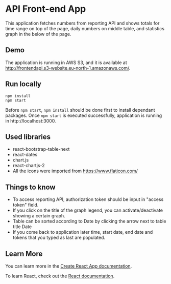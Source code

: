 #  API Front-end App

This application fetches numbers from reporting API and shows totals for time range on top of the page, daily numbers on middle table, and statistics graph in the below of the page. 

## Demo
The application is running in AWS S3, and it is available at http://frontendapi.s3-website.eu-north-1.amazonaws.com/.


## Run locally

```
npm install
npm start
```

Before `npm start`, `npm install` should be done first to install dependant packages. Once `npm start` is executed successfully, application is running in http://localhost:3000.

## Used libraries

- react-bootstrap-table-next
- react-dates
- chart.js
- react-chartjs-2
- All the icons were imported from https://www.flaticon.com/

## Things to know
- To access reporting API, authorization token should be input in "access token" field.
- If you click on the title of the graph legend, you can activate/deactivate showing a certain graph.
- Table can be sorted according to Date by clicking the arrow next to table title Date
- If you come back to application later time, start date, end date and tokens that you typed as last are populated.

## Learn More

You can learn more in the [Create React App documentation](https://facebook.github.io/create-react-app/docs/getting-started).

To learn React, check out the [React documentation](https://reactjs.org/).
